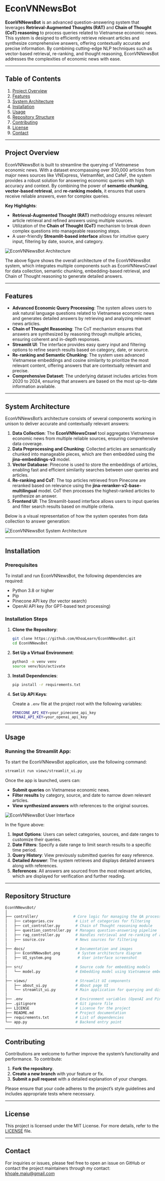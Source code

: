 # EconVNNewsBot

**EconVNNewsBot** is an advanced question-answering system that leverages **Retrieval-Augmented Thoughts (RAT)** and **Chain of Thought (CoT) reasoning** to process queries related to Vietnamese economic news. This system is designed to efficiently retrieve relevant articles and synthesize comprehensive answers, offering contextually accurate and precise information. By combining cutting-edge NLP techniques such as vector-based retrieval, re-ranking, and thought reasoning, EconVNNewsBot addresses the complexities of economic news with ease.

---

## Table of Contents

1. [Project Overview](#project-overview)
2. [Features](#features)
3. [System Architecture](#system-architecture)
4. [Installation](#installation)
5. [Usage](#usage)
6. [Repository Structure](#repository-structure)
7. [Contributing](#contributing)
8. [License](#license)
9. [Contact](#contact)

---

## Project Overview

EconVNNewsBot is built to streamline the querying of Vietnamese economic news. With a dataset encompassing over 300,000 articles from major news sources like VNExpress, VietnamNet, and CafeF, the system provides a robust solution for answering economic queries with high accuracy and context. By combining the power of **semantic chunking**, **vector-based retrieval**, and **re-ranking models**, it ensures that users receive reliable answers, even for complex queries.

**Key Highlights**:

- **Retrieval-Augmented Thought (RAT)** methodology ensures relevant article retrieval and refined answers using multiple sources.
- Utilization of the **Chain of Thought (CoT)** mechanism to break down complex questions into manageable reasoning steps.
- A user-friendly **Streamlit-based interface** allows for intuitive query input, filtering by date, source, and category.

![EconVNNewsBot Architecture](docs/EconVNNewsBot.png)

The above figure shows the overall architecture of the EconVNNewsBot system, which integrates multiple components such as EconVNNewsCrawl for data collection, semantic chunking, embedding-based retrieval, and Chain of Thought reasoning to generate detailed answers.

---

## Features

- **Advanced Economic Query Processing**: The system allows users to ask natural language questions related to Vietnamese economic news and generates detailed answers by retrieving and analyzing relevant news articles.
- **Chain of Thought Reasoning**: The CoT mechanism ensures that answers are synthesized by reasoning through multiple articles, ensuring coherent and in-depth responses.
- **Streamlit UI**: The interface provides easy query input and filtering options to refine search results based on category, date, or source.
- **Re-ranking and Semantic Chunking**: The system uses advanced Vietnamese embeddings and cosine similarity to prioritize the most relevant content, offering answers that are contextually relevant and precise.
- **Comprehensive Dataset**: The underlying dataset includes articles from 2020 to 2024, ensuring that answers are based on the most up-to-date information available.

---

## System Architecture

EconVNNewsBot’s architecture consists of several components working in unison to deliver accurate and contextually relevant answers:

1. **Data Collection**: The **EconVNNewsCrawl** tool aggregates Vietnamese economic news from multiple reliable sources, ensuring comprehensive data coverage.
2. **Data Preprocessing and Chunking**: Collected articles are semantically chunked into manageable pieces, which are then embedded using the **jina-embeddings-v3** model.
3. **Vector Database**: Pinecone is used to store the embeddings of articles, enabling fast and efficient similarity searches between user queries and articles.
4. **Re-ranking and CoT**: The top articles retrieved from Pinecone are reranked based on relevance using the **jina-reranker-v2-base-multilingual** model. CoT then processes the highest-ranked articles to synthesize an answer.
5. **Frontend UI**: The Streamlit-based interface allows users to input queries and filter search results based on multiple criteria.

Below is a visual representation of how the system operates from data collection to answer generation:

![EconVNNewsBot System Architecture](docs/UI_system.png)

---

## Installation

### Prerequisites

To install and run EconVNNewsBot, the following dependencies are required:

- Python 3.8 or higher
- Pip
- Pinecone API key (for vector search)
- OpenAI API key (for GPT-based text processing)

### Installation Steps

1. **Clone the Repository**:

   ```bash
   git clone https://github.com/KhoaLearn/EconVNNewsBot.git
   cd EconVNNewsBot
   ```
2. **Set Up a Virtual Environment**:

   ```bash
   python3 -m venv venv
   source venv/bin/activate
   ```
3. **Install Dependencies**:

   ```bash
   pip install -r requirements.txt
   ```
4. **Set Up API Keys**:

   Create a `.env` file at the project root with the following variables:

   ```bash
   PINECONE_API_KEY=your_pinecone_api_key
   OPENAI_API_KEY=your_openai_api_key
   ```

---

## Usage

### Running the Streamlit App:

To start the EconVNNewsBot application, use the following command:

```bash
streamlit run views/streamlit_ui.py
```

Once the app is launched, users can:

- **Submit queries** on Vietnamese economic news.
- **Filter results** by category, source, and date to narrow down relevant articles.
- **View synthesized answers** with references to the original sources.

![EconVNNewsBot User Interface](docs/UI_system.png)

In the figure above:

1. **Input Options**: Users can select categories, sources, and date ranges to customize their queries.
2. **Date Filters**: Specify a date range to limit search results to a specific time period.
3. **Query History**: View previously submitted queries for easy reference.
4. **Detailed Answer**: The system retrieves and displays detailed answers along with references.
5. **References**: All answers are sourced from the most relevant articles, which are displayed for verification and further reading.

---

## Repository Structure

```bash
EconVNNewsBot/
│
├── controller/                # Core logic for managing the QA process
│   ├── categories.csv          # List of categories for filtering
│   ├── cot_controller.py       # Chain of Thought reasoning module
│   ├── question_controller.py  # Manages question-answering pipeline
│   ├── rag_controller.py       # Handles retrieval and re-ranking of articles
│   ├── source.csv              # News sources for filtering
│
├── docs/                       # Documentation and images
│   ├── EconVNNewsBot.png        # System architecture diagram
│   ├── UI_system.png            # User interface screenshot
│
├── src/                        # Source code for embedding models
│   └── model.py                # Embedding model using Vietnamese embeddings
│
├── views/                      # Streamlit UI components
│   ├── about_ui.py             # About page UI
│   └── streamlit_ui.py         # Main application for querying and displaying results
│
├── .env                        # Environment variables (OpenAI and Pinecone API keys)
├── .gitignore                  # Git ignore file
├── LICENSE                     # License for the project
├── README.md                   # Project documentation
├── requirements.txt            # List of dependencies
└── app.py                      # Backend entry point
```

---

## Contributing

Contributions are welcome to further improve the system’s functionality and performance. To contribute:

1. **Fork the repository**.
2. **Create a new branch** with your feature or fix.
3. **Submit a pull request** with a detailed explanation of your changes.

Please ensure that your code adheres to the project’s style guidelines and includes appropriate tests where necessary.

---

## License

This project is licensed under the MIT License. For more details, refer to the [LICENSE](LICENSE) file.

---

## Contact

For inquiries or issues, please feel free to open an issue on GitHub or contact the project maintainers through my contact: khoale.maiu@gmail.com
